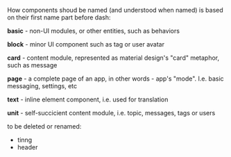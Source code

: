 How components shoud be named (and understood when named) is based on their first name part before dash:

**basic** - non-UI modules, or other entities, such as behaviors

**block** - minor UI component such as tag or user avatar

**card** - content module, represented as material design's "card" metaphor, such as message

**page** - a complete page of an app, in other words - app's "mode". I.e. basic messaging, settings, etc

**text** - inline element component, i.e. used for translation

**unit** - self-succicient content module, i.e. topic, messages, tags or users

to be deleted or renamed:
* tinng
* header
